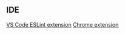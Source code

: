 ## IDE

[VS Code ESLint extension](https://marketplace.visualstudio.com/items?itemName=dbaeumer.vscode-eslint)
[Chrome extension](https://chromewebstore.google.com/detail/vuejs-devtools/nhdogjmejiglipccpnnnanhbledajbpd)
